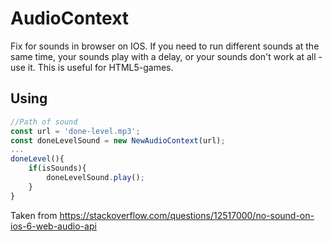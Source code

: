 # AudioContext
Fix for sounds in browser on IOS. If you need to run different sounds at the same time, your sounds play with a delay, or your sounds don't work at all - use it. This is useful for HTML5-games.
## Using
```js
//Path of sound
const url = 'done-level.mp3';
const doneLevelSound = new NewAudioContext(url);
...
doneLevel(){
    if(isSounds){
        doneLevelSound.play();
    }
}
```
Taken from https://stackoverflow.com/questions/12517000/no-sound-on-ios-6-web-audio-api
